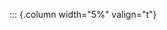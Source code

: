 <!-- Copyright (C) 2024  Kevin Sandom -->
<!-- Begin a new column of width 5%. -->

::: {.column width="5%" valign="t"}
